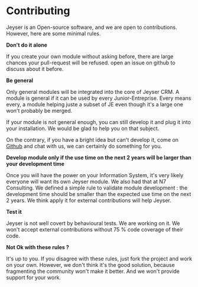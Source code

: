 # Contributing

Jeyser is an Open-source software, and we are open to contributions. However, here are some minimal rules.


**Don't do it alone** 

If you create your own module without asking before, there are large chances your pull-request will be refused. open an issue on github to discuss about it before.

**Be general**

Only general modules will be integrated into the core of Jeyser CRM. A module is general if it can be used by every Junior-Entreprise. Every means every, a module helping juste a subset of JE even though it's a large one won't probably be merged.

If your module is not general enough, you can still develop it and plug it into your installation. We would be glad to help you on that subject. 

On the contrary, if you have a bright idea but can't develop it, come on [Github](https://github.com/n7consulting/Incipio) and chat with us, we can certainly do something for you.

**Develop module only if the use time on the next 2 years will be larger than your development time**

Once you will have the power on your Information System, it's very likely everyone will want its own Jeyser module. We also had that at N7 Consulting. We defined a simple rule to validate module development : the development time should be smaller than the expected use time on the next 2 years. We think apply it for external contributions will help Jeyser.

**Test it**

Jeyser is not well covert by behavioural tests. We are working on it. We won't accept external contributions without 75 % code coverage of their code.

**Not Ok with these rules ?** 

It's up to you. If you disagree with these rules, just fork the project and work on your own. However, we don't think it's the good solution, because fragmenting the community won't make it better. And we won't provide support for your work.
